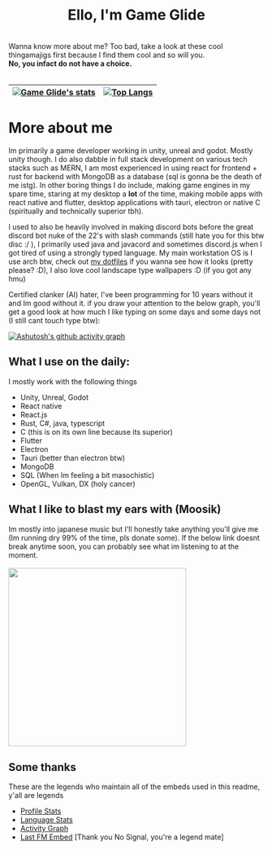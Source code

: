 <div align="center"><h1>Ello, I'm Game Glide</h1></div>
<br />
Wanna know more about me? Too bad, take a look at these cool thingamajigs first because I find them cool and so will you.
<br/>
<b>No, you infact do not have a choice.</b>
<br />
<br />
<div align="center">  
  
| [![Game Glide's stats](https://github-readme-stats.vercel.app/api?username=Game-Glide&show_icons=true&theme=onedark&count_private=true)](https://github.com/anuraghazra/github-readme-stats) | [![Top Langs](https://github-readme-stats.vercel.app/api/top-langs/?username=Game-Glide&show_icons=true&theme=onedark)](https://github.com/anuraghazra/github-readme-stats) |
|----------------------------------------------------------------------------------------------------------------------------------------------------------------------------------------------|--------------------------------------------------------------------------------------------------------------------------------------------------------------------------------------------------|

</div>

<h1>More about me</h1>

<p>Im primarily a game developer working in unity, unreal and godot. Mostly unity though. I do also dabble in full stack development on various tech stacks such as MERN, I am most experienced in using react for frontend + rust for backend with MongoDB as a database (sql is gonna be the death of me istg). In other boring things I do include, making game engines in my spare time, staring at my desktop a <b>lot</b> of the time, making mobile apps with react native and flutter, desktop applications with tauri, electron or native C (spiritually and technically superior tbh).

I used to also be heavily involved in making discord bots before the great discord bot nuke of the 22's with slash commands (still hate you for this btw disc :/ ), I primarily used java and javacord and sometimes discord.js when I got tired of using a strongly typed language. My main workstation OS is I use arch btw, check out [my dotfiles](https://github.com/Game-Glide/glides-dotfiles) if you wanna see how it looks (pretty please? :D), I also love cool landscape type wallpapers :D (if you got any hmu)

Certified clanker (AI) hater, I've been programming for 10 years without it and Im good without it. if you draw your attention to the below graph, you'll get a good look at how much I like typing on some days and some days not (I still cant touch type btw):
</p>


[![Ashutosh's github activity graph](https://github-readme-activity-graph.vercel.app/graph?username=Game-Glide&theme=react-dark)](https://github.com/ashutosh00710/github-readme-activity-graph)

<h2>What I use on the daily:</h2>
I mostly work with the following things

- Unity, Unreal, Godot
- React native
- React.js
- Rust, C#, java, typescript
- C (this is on its own line because its superior)
- Flutter
- Electron
- Tauri (better than electron btw)
- MongoDB
- SQL (When Im feeling a bit masochistic)
- OpenGL, Vulkan, DX (holy cancer)

<h2>What I like to blast my ears with (Moosik)</h2>
Im mostly into japanese music but I'll honestly take anything you'll give me (Im running dry 99% of the time, pls donate some). If the below link doesnt break anytime soon, you can probably see what im listening to at the moment.
<br/>
<br/>
<a href="https://www.last.fm/user/Game_Glide"><img src="https://lastfm-recently-played.vercel.app/api?user=Game_Glide" height="auto" width="350px"/></a>

<h2>Some thanks</h2>
These are the legends who maintain all of the embeds used in this readme, y'all are legends

- [Profile Stats](https://github.com/anuraghazra/github-readme-stats)
- [Language Stats](https://github.com/anuraghazra/github-readme-stats)
- [Activity Graph](https://github.com/Ashutosh00710/github-readme-activity-graph)
- [Last FM Embed](https://blog.spacehey.com/entry?id=221954) [Thank you No Signal, you're a legend mate]

